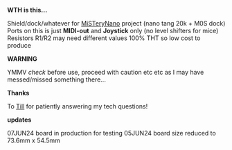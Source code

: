 **WTH is this...**

Shield/dock/whatever for [MiSTeryNano](https://github.com/harbaum/MiSTeryNano) project (nano tang 20k + M0S dock)  
Ports on this is just **MIDI-out** and **Joystick** only (no level shifters for mice)  
Resistors R1/R2 may need different values
100% THT so low cost to produce  

**WARNING**

YMMV _check_ before use, proceed with caution etc etc as I may have messed/missed something there...

**Thanks**

To [Till](https://github.com/harbaum/) for patiently answering my tech questions!

**updates**

07JUN24 board in production for testing
05JUN24 board size reduced to 73.6mm x 54.5mm
